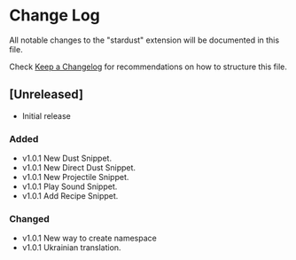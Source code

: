 # Change Log

All notable changes to the "stardust" extension will be documented in this file.

Check [Keep a Changelog](http://keepachangelog.com/) for recommendations on how to structure this file.

## [Unreleased]

- Initial release

### Added

- v1.0.1 New Dust Snippet.
- v1.0.1 New Direct Dust Snippet.
- v1.0.1 New Projectile Snippet.
- v1.0.1 Play Sound Snippet.
- v1.0.1 Add Recipe Snippet.

### Changed

- v1.0.1 New way to create namespace
- v1.0.1 Ukrainian translation.